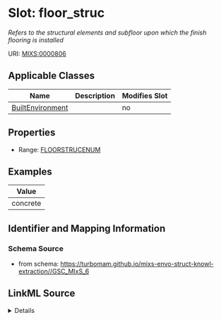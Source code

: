 # Slot: floor_struc


_Refers to the structural elements and subfloor upon which the finish flooring is installed_



URI: [MIXS:0000806](https://w3id.org/mixs/0000806)



<!-- no inheritance hierarchy -->




## Applicable Classes

| Name | Description | Modifies Slot |
| --- | --- | --- |
[BuiltEnvironment](BuiltEnvironment.md) |  |  no  |







## Properties

* Range: [FLOORSTRUCENUM](FLOORSTRUCENUM.md)






## Examples

| Value |
| --- |
| concrete |

## Identifier and Mapping Information







### Schema Source


* from schema: https://turbomam.github.io/mixs-envo-struct-knowl-extraction//GSC_MIxS_6




## LinkML Source

<details>
```yaml
name: floor_struc
description: Refers to the structural elements and subfloor upon which the finish
  flooring is installed
title: floor structure
notes:
- floor
examples:
- value: concrete
from_schema: https://turbomam.github.io/mixs-envo-struct-knowl-extraction//GSC_MIxS_6
rank: 1000
slot_uri: MIXS:0000806
multivalued: false
alias: floor_struc
domain_of:
- BuiltEnvironment
range: FLOOR_STRUC_ENUM
required: false
recommended: false

```
</details>